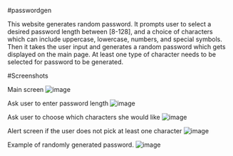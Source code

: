 #passwordgen

This website generates random password. It prompts user to select a desired password length between [8-128], and a choice of characters which can include uppercase, lowercase, numbers, and special symbols. Then it takes the user input and generates a random password which gets displayed on the main page. At least one type of character needs to be selected for password to be generated. 


#Screenshots

Main screen
![image](https://talysh.github.io/passwordgen/Assets/mainscreen.png)

Ask user to enter password length
![image](https://talysh.github.io/passwordgen/Assets/passwordlengthprompt.png)

Ask user to choose which characters she would like
![image](https://talysh.github.io/passwordgen/Assets/passwordcharacterprompt.png)

Alert screen if the user does not pick at least one character
![image](https://talysh.github.io/passwordgen/Assets/nocharacterselectedalert.png)

Example of randomly generated password.
![image](https://talysh.github.io/passwordgen/Assets/passwordgenerated.png)
